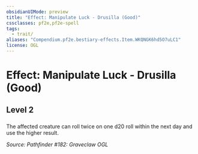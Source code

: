 ```yaml
---
obsidianUIMode: preview
title: "Effect: Manipulate Luck - Drusilla (Good)"
cssclasses: pf2e,pf2e-spell
tags:
  - trait/
aliases: "Compendium.pf2e.bestiary-effects.Item.WKQNGK6hd5O7uLC1"
license: OGL
---
```

# Effect: Manipulate Luck - Drusilla (Good)
## Level 2
### 






The affected creature can roll twice on one d20 roll within the next day and use the higher result.

*Source: Pathfinder #182: Graveclaw*
*OGL*